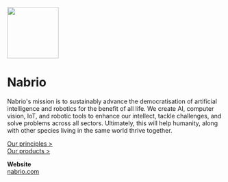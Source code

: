 <img src="https://user-images.githubusercontent.com/53931009/193286905-563e51a6-1140-4385-a5fc-d04ef7d20d12.svg" width="120">

# Nabrio


Nabrio's mission is to sustainably advance the democratisation of artificial intelligence and robotics for the benefit of all life. We create AI, computer vision, IoT, and robotic tools to enhance our intellect, tackle challenges, and solve problems across all sectors. Ultimately, this will help humanity, along with other species living in the same world thrive together.  

[Our principles >](https://www.nabrio.com/about-us/principles)  
[Our products >](https://www.nabrio.com/products)


**Website**  
[nabrio.com](https://www.nabrio.com)  
